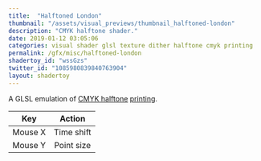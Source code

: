```yaml
---
title:  "Halftoned London"
thumbnail: "/assets/visual_previews/thumbnail_halftoned-london"
description: "CMYK halftone shader."
date: 2019-01-12 03:05:06
categories: visual shader glsl texture dither halftone cmyk printing
permalink: /gfx/misc/halftoned-london
shadertoy_id: "wssGzs" 
twitter_id: "1085980839840763904"
layout: shadertoy
---
```

A GLSL emulation of [CMYK halftone](https://en.wikipedia.org/wiki/Halftone) [printing](https://en.wikipedia.org/wiki/Screen_angle).

| Key      | Action        | 
|----------|:-------------:|
| Mouse X  | Time shift    |
| Mouse Y  | Point size    |